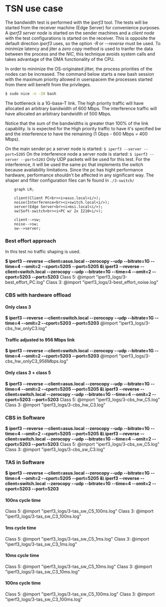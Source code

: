 # TSN use case

The bandwidth test is performed with the *iperf3* tool. The tests will be started from the receiver machine (Edge Server) for convenience purposes.
A *iperf3 server node* is started on the sender machines and a *client node* with the test configurations is started on the receiver. This is opposite the default direction *iperf3* uses, so the option *-R* or *--reverse* must be used. To minimize latency and jiter a *zero copy* method is used to tranfer the data between the process and the *NIC*, this technique avoids system calls and takes advantage of the DMA functionality of the CPU.

In order to minimize the OS-originated jitter, the process priorities of the nodes can be increased. The command below starts a new bash session with the maximum priority allowed in userspacem the processes started from there will benefit from the privileges.

```bash
$ sudo nice -n -20 bash
```
The bottleneck is a 1G-base-T link.
The high priority traffic will have allocated an arbitrary bandwidth of 600 Mbps.
The interference traffic will have allocated an arbitrary bandwidth of 500 Mbps.

Notice that the sum of the bandwidths is greater than 100% of the link capability. Is is expected for the High priority traffic to have it's specified bw and the interference to have the remaining (1 Gbps - 600 Mbps = 400 Mbps).

On the main sender pc a server node is started: ```$ iperf3 --server --port=5205```
On the interference node a server node is started: ```$ iperf3 --server --port=5203```
Only UDP packets will be used for this test.
For the interference, it will be used the same pc that implements the switch because availability limitations. Since the pc has hight performance hardware, performance shouldn't be affected in any significant way.
The shaper and filter configuration files can fe found in ```./3-switch/```
<br>

```mermaid
    graph LR;

    client(Client PC<br><i>asus.local<i/>);
    noise(Interference<br><i>switch.local<i/>);
    server(Edge Server<br><i>msi.local<i/>);
    sw(Soft-switch<br><i>PC w/ 2x I210<i/>);

    client-->sw;
    noise-->sw;
    sw-->server;
```

### Best effort approach
In this test no traffic shaping is used.

**$ iperf3 --reverse --client=asus.local   --zerocopy --udp --bitrate=1G --time=4 --omit=2 --cport=5205 --port=5205 &\\
    iperf3 --reverse --client=switch.local --zerocopy --udp --bitrate=1G --time=4 --omit=2 --cport=5203 --port=5203**
Class 5:
@import "iperf3_logs/3-best_effort_PC.log"
Class 3:
@import "iperf3_logs/3-best_effort_noise.log"


### CBS with hardware offload
#### Only class 3
**$ iperf3 --reverse --client=switch.local --zerocopy --udp --bitrate=1G --time=4 --omit=2 --cport=5203 --port=5203**
@import "iperf3_logs/3-cbs_hw_onlyC3.log"

#### Traffic adjusted to 956 Mbps link
**$ iperf3 --reverse --client=switch.local --zerocopy --udp --bitrate=1G --time=4 --omit=2 --cport=5203 --port=5203**
@import "iperf3_logs/3-cbs_hw_onlyC3_956Mbps.log"

#### Only class 3 + class 5

**$ iperf3 --reverse --client=asus.local   --zerocopy --udp --bitrate=1G --time=4 --omit=2 --cport=5205 --port=5205 &\\
    iperf3 --reverse --client=switch.local --zerocopy --udp --bitrate=1G --time=4 --omit=2 --cport=5203 --port=5203**
Class 5:
@import "iperf3_logs/3-cbs_hw_C5.log"
Class 3:
@import "iperf3_logs/3-cbs_hw_C3.log"

### CBS in Software

**$ iperf3 --reverse --client=asus.local   --zerocopy --udp --bitrate=1G --time=4 --omit=2 --cport=5205 --port=5205 &\\
    iperf3 --reverse --client=switch.local --zerocopy --udp --bitrate=1G --time=4 --omit=2 --cport=5203 --port=5203**
Class 5:
@import "iperf3_logs/3-cbs_sw_C5.log"
Class 3:
@import "iperf3_logs/3-cbs_sw_C3.log"


### TAS in Software
**$ iperf3 --reverse --client=asus.local   --zerocopy --udp --bitrate=1G --time=4 --omit=2 --cport=5205 --port=5205 &\\
    iperf3 --reverse --client=switch.local --zerocopy --udp --bitrate=1G --time=4 --omit=2 --cport=5203 --port=5203**

#### 100ns cycle time
Class 5:
@import "iperf3_logs/3-tas_sw_C5_100ns.log"
Class 3:
@import "iperf3_logs/3-tas_sw_C3_100ns.log"

#### 1ms cycle time
Class 5:
@import "iperf3_logs/3-tas_sw_C5_1ms.log"
Class 3:
@import "iperf3_logs/3-tas_sw_C3_1ms.log"

#### 10ms cycle time

Class 5:
@import "iperf3_logs/3-tas_sw_C5_10ms.log"
Class 3:
@import "iperf3_logs/3-tas_sw_C3_10ms.log"

#### 100ns cycle time
Class 5:
@import "iperf3_logs/3-tas_sw_C5_100ms.log"
Class 3:
@import "iperf3_logs/3-tas_sw_C3_100ms.log"

